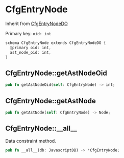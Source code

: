 # CfgEntryNode

Inherit from [CfgEntryNodeDO](./CfgEntryNodeDO.md)

Primary key: `oid: int`

```rust
schema CfgEntryNode extends CfgEntryNodeDO {
  @primary oid: int,
  ast_node_oid: int,
}
```
## CfgEntryNode::getAstNodeOid

```rust
pub fn getAstNodeOid(self: CfgEntryNode) -> int;
```
## CfgEntryNode::getAstNode

```rust
pub fn getAstNode(self: CfgEntryNode) -> Node;
```
## CfgEntryNode::\_\_all\_\_

Data constraint method.

```rust
pub fn __all__(db: JavascriptDB) -> *CfgEntryNode;
```
